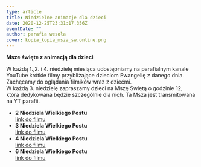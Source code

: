 ```yaml
---
type: article
title: Niedzielne animacje dla dzieci
date: 2020-12-25T23:31:17.356Z
eventDate: ""
author: parafia wesoła
cover: kopia_kopia_msza_sw.online.png
---
```

<!--StartFragment-->

**Msze święte z animacją dla dzieci**

W każdą 1.,2. i 4. niedzielę miesiąca udostępniamy na parafialnym kanale YouTube krótkie filmy przybliżające dzieciom Ewangelię z danego dnia. Zachęcamy do oglądania filmików wraz z dziećmi. \
W każdą 3. niedzielę zapraszamy dzieci na Mszę Świętą o godzinie 12, która dedykowana będzie szczególnie dla nich. Ta Msza jest transmitowana na YT parafii.

* **2 Niedziela Wielkiego Postu**\
  [link do filmu](https://youtu.be/y6gbB7fF3UU)
* **3 Niedziela Wielkiego Postu**\
  [link do filmu](https://youtu.be/YGOzbCHTNtk)
* **4 Niedziela Wielkiego Postu**\
  [link do filmu](https://youtu.be/l4o_0moqxZc)
* **6 Niedziela Wielkiego Postu**\
  [link do filmu](https://youtu.be/CBkWZn1Kaks)

<!--EndFragment-->